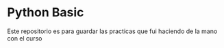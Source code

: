 # Python Basic
Este repositorio es para guardar las practicas que fui haciendo de la mano con el curso
